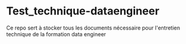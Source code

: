 # Test_technique-dataengineer
Ce repo sert à stocker tous les documents nécessaire pour l'entretien technique de la formation data engineer 
